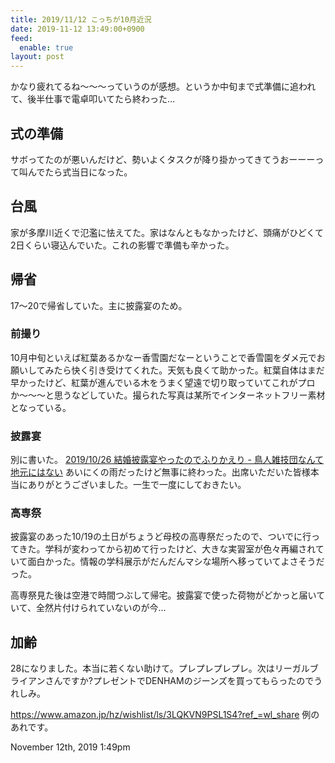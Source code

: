 ```yaml
---
title: 2019/11/12 こっちが10月近況
date: 2019-11-12 13:49:00+0900
feed:
  enable: true
layout: post
---
```

<p>      かなり疲れてるね〜〜〜っていうのが感想。というか中旬まで式準備に追われて、後半仕事で電卓叩いてたら終わった…    </p>    <h2>式の準備</h2>    <p>      サボってたのが悪いんだけど、勢いよくタスクが降り掛かってきてうおーーーって叫んでたら式当日になった。    </p>    <h2>台風</h2>    <p>      家が多摩川近くで氾濫に怯えてた。家はなんともなかったけど、頭痛がひどくて2日くらい寝込んでいた。これの影響で準備も辛かった。    </p>    <h2>帰省</h2>    <p>17〜20で帰省していた。主に披露宴のため。</p>    <h3>前撮り</h3>    <p>      10月中旬といえば紅葉あるかなー香雪園だなーということで香雪園をダメ元でお願いしてみたら快く引き受けてくれた。天気も良くて助かった。紅葉自体はまだ早かったけど、紅葉が進んでいる木をうまく望遠で切り取っていてこれがプロか〜〜〜と思うなどしていた。撮られた写真は某所でインターネットフリー素材となっている。    </p>    <h3>披露宴</h3>    <p>      別に書いた。      <a href="https://kkkeag.tumblr.com/post/188630092885/20191026-%E7%B5%90%E5%A9%9A%E6%8A%AB%E9%9C%B2%E5%AE%B4%E3%82%84%E3%81%A3%E3%81%9F%E3%81%AE%E3%81%A7%E3%81%B5%E3%82%8A%E3%81%8B%E3%81%88%E3%82%8A" target="_blank">2019/10/26 結婚披露宴やったのでふりかえり -        鳥人雑技団なんて地元にはない</a>      あいにくの雨だったけど無事に終わった。出席いただいた皆様本当にありがとうございました。一生で一度にしておきたい。    </p>    <h3>高専祭</h3>    <p>      披露宴のあった10/19の土日がちょうど母校の高専祭だったので、ついでに行ってきた。学科が変わってから初めて行ったけど、大きな実習室が色々再編されていて面白かった。情報の学科展示がだんだんマシな場所へ移っていてよさそうだった。    </p>    <p>      高専祭見た後は空港で時間つぶして帰宅。披露宴で使った荷物がどかっと届いていて、全然片付けられていないのが今…    </p>    <h2>加齢</h2>    <p>      28になりました。本当に若くない助けて。プレプレプレプレ。次はリーガルブライアンさんですか?プレゼントでDENHAMのジーンズを買ってもらったのでうれしみ。    </p>    <p>      <a href="https://www.amazon.jp/hz/wishlist/ls/3LQKVN9PSL1S4?ref_=wl_share" target="_blank">https://www.amazon.jp/hz/wishlist/ls/3LQKVN9PSL1S4?ref_=wl_share</a>      例のあれです。    </p>    <div id="footer">      <span id="timestamp"> November 12th, 2019 1:49pm </span>    </div>
